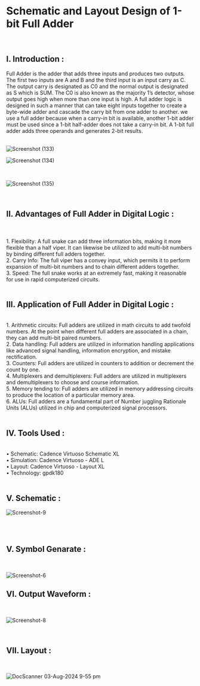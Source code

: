 # Schematic and Layout Design of 1-bit Full Adder
<br>
<h2>I. Introduction :</h2>

Full Adder is the adder that adds three inputs and produces two outputs. The first two inputs are A and B and the third input is an input carry as C. The output carry is designated as C0 and the normal output is designated as S which is SUM. The C0 is also known as the majority 1’s detector, whose output goes high when more than one input is high. A full adder logic is designed in such a manner that can take eight inputs together to create a byte-wide adder and cascade the carry bit from one adder to another. we use a full adder because when a carry-in bit is available, another 1-bit adder must be used since a 1-bit half-adder does not take a carry-in bit. A 1-bit full adder adds three operands and generates 2-bit results.
<br>
<br>

![Screenshot (133)](https://github.com/user-attachments/assets/1845039d-2793-4e0b-905c-a20c505112fb)
<br>

![Screenshot (134)](https://github.com/user-attachments/assets/35f7df21-1225-48fc-bbb6-3ede606155a9)

<br>

![Screenshot (135)](https://github.com/user-attachments/assets/1d368b35-4d54-4ae9-9852-40d19466226a)

<br>
<h2>II. Advantages of Full Adder in Digital Logic :</h2>
<br>
<br>
1. Flexibility: A full snake can add three information bits, making it more flexible than a half viper. It can likewise be utilized to add multi-bit numbers by binding different full adders together.
<br>
2. Carry Info: The full viper has a convey input, which permits it to perform expansion of multi-bit numbers and to chain different adders together.
<br>
3. Speed: The full snake works at an extremely fast, making it reasonable for use in rapid computerized circuits.

<br>
<br>
<h2>III. Application of Full Adder in Digital Logic :</h2>

<br>1. Arithmetic circuits: Full adders are utilized in math circuits to add twofold numbers. At the point when different full adders are associated in a chain, they can add multi-bit paired numbers.
<br>
2. Data handling: Full adders are utilized in information handling applications like advanced signal handling, information encryption, and mistake rectification.
<br>
3. Counters: Full adders are utilized in counters to addition or decrement the count by one.
<br>
4. Multiplexers and demultiplexers: Full adders are utilized in multiplexers and demultiplexers to choose and course information.
<br>
5. Memory tending to: Full adders are utilized in memory addressing circuits to produce the location of a particular memory area.
<br>
6. ALUs: Full adders are a fundamental part of Number juggling Rationale Units (ALUs) utilized in chip and computerized signal processors.
<br>
<br>
<h2>IV. Tools Used :</h2>
<br>
• Schematic: Cadence Virtuoso Schematic XL
<br>
• Simulation: Cadence Virtuoso - ADE L
<br>
• Layout: Cadence Virtuoso - Layout XL
<br>
• Technology: gpdk180
<br>
<br>
<H2>V. Schematic :</H2>

![Screenshot-9](https://github.com/user-attachments/assets/8e453299-20d7-47e6-8a29-6f22a3a0e5d8)

<br>
<br>
<h2>V. Symbol Genarate :  </h2>

<br>

![Screenshot-6](https://github.com/user-attachments/assets/127b1851-bec1-480f-9311-22f86ff4b4cc)
<br>
<h2>VI. Output Waveform :</h2>
<br>

![Screenshot-8](https://github.com/user-attachments/assets/292a8016-4547-47fb-81cc-8ff1b26285dd)

<br>
<h2>VII. Layout :</h2>
<br>

![DocScanner 03-Aug-2024 9-55 pm](https://github.com/user-attachments/assets/3c64423a-6102-402b-9b05-6730bef70071)





